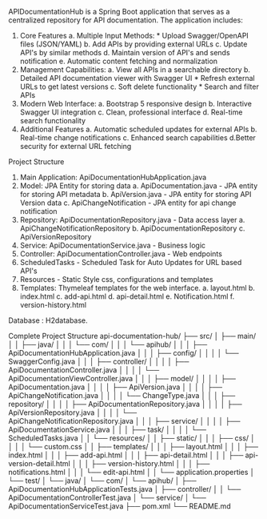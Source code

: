 APIDocumentationHub is a Spring Boot application that serves as a centralized repository for API documentation. 
The application includes: 
1. Core Features 
   a. Multiple Input Methods: * Upload Swagger/OpenAPI files (JSON/YAML) 
   b. Add APIs by providing external URLs 
   c. Update API's by similar methods
   d. Maintain version of API's and sends notification
   e. Automatic content fetching and normalization 
2. Management Capabilities: 
   a. View all APIs in a searchable directory 
   b. Detailed API documentation viewer with Swagger UI * Refresh external URLs to get latest versions 
   c. Soft delete functionality * Search and filter APIs 
3. Modern Web Interface: 
   a. Bootstrap 5 responsive design 
   b. Interactive Swagger UI integration 
   c. Clean, professional interface 
   d. Real-time search functionality 
4. Additional Features 
   a. Automatic scheduled updates for external APIs 
   b. Real-time change notifications 
   c. Enhanced search capabilities 
   d.Better security for external URL fetching

Project Structure 
1. Main Application: ApiDocumentationHubApplication.java 
2. Model: JPA Entity for storing data
   a. ApiDocumentation.java - JPA entity for storing API metadata 
   b. ApiVersion.java - JPA entity for storing API Version data
   c. ApiChangeNotification - JPA entity for api change notification
3. Repository: ApiDocumentationRepository.java - Data access layer
   a. ApiChangeNotificationRepository
   b. ApiDocumentationRepository
   c. ApiVersionRepository
4. Service: ApiDocumentationService.java - Business logic
5. Controller: ApiDocumentationController.java - Web endpoints
6. ScheduledTasks - Scheduled Task for Auto Updates for URL based API's
7. Resources - Static Style css, configurations and templates
8. Templates: Thymeleaf templates for the web interface.
   a. layout.html
   b. index.html
   c. add-api.html
   d. api-detail.html
   e. Notification.html
   f. version-history.html

Database : H2database.

Complete Project Structure
api-documentation-hub/
├── src/
│   ├── main/
│   │   ├── java/
│   │   │   └── com/
│   │   │       └── apihub/
│   │   │           ├── ApiDocumentationHubApplication.java
│   │   │           ├── config/
│   │   │           │   └── SwaggerConfig.java
│   │   │           ├── controller/
│   │   │           │   ├── ApiDocumentationController.java
│   │   │           │   └── ApiDocumentationViewController.java
│   │   │           ├── model/
│   │   │           │   ├── ApiDocumentation.java
│   │   │           │   ├── ApiVersion.java
│   │   │           │   ├── ApiChangeNotification.java
│   │   │           │   └── ChangeType.java
│   │   │           ├── repository/
│   │   │           │   ├── ApiDocumentationRepository.java
│   │   │           │   ├── ApiVersionRepository.java
│   │   │           │   └── ApiChangeNotificationRepository.java
│   │   │           ├── service/
│   │   │           │   ├── ApiDocumentationService.java
│   │   │           ├── task/
│   │   │           │   └── ScheduledTasks.java
│   │   └── resources/
│   │       ├── static/
│   │       │   ├── css/
│   │       │   │   └── custom.css
│   │       ├── templates/
│   │       │   ├── layout.html
│   │       │   ├── index.html
│   │       │   ├── add-api.html
│   │       │   ├── api-detail.html
│   │       │   ├── api-version-detail.html
│   │       │   ├── version-history.html
│   │       │   ├── notifications.html
│   │       │   └── edit-api.html
│   │       └── application.properties
│   └── test/
│       └── java/
│           └── com/
│               └── apihub/
│                   ├── ApiDocumentationHubApplicationTests.java
│                   ├── controller/
│                   │   └── ApiDocumentationControllerTest.java
│                   └── service/
│                       └── ApiDocumentationServiceTest.java
├── pom.xml
└── README.md
